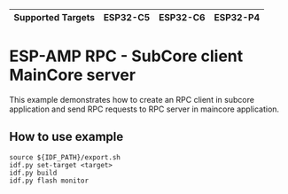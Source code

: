 | Supported Targets | ESP32-C5 | ESP32-C6 | ESP32-P4 |
| ----------------- | ----- | ----- | ----- |

# ESP-AMP RPC - SubCore client MainCore server

This example demonstrates how to create an RPC client in subcore application and send RPC requests to RPC server in maincore application.

## How to use example

``` shell
source ${IDF_PATH}/export.sh
idf.py set-target <target>
idf.py build
idf.py flash monitor
```
